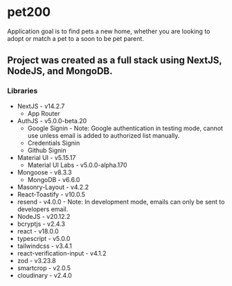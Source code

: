 # pet200

Application goal is to find pets a new home, whether you are looking to adopt or match a pet to a soon to be pet parent.

## Project was created as a full stack using NextJS, NodeJS, and MongoDB.

### Libraries
- NextJS - v14.2.7
    - App Router
- AuthJS - v5.0.0-beta.20
    - Google Signin - Note: Google authentication in testing mode, cannot use unless email is added to authorized list manually.
    - Credentials Signin
    - Github Signin
- Material UI - v5.15.17
    - Material UI Labs - v5.0.0-alpha.170
- Mongoose - v8.3.3
    - MongoDB - v6.6.0
- Masonry-Layout - v4.2.2
- React-Toastify - v10.0.5
- resend - v4.0.0 - Note: In development mode, emails can only be sent to developers email.
- NodeJS - v20.12.2
- bcryptjs - v2.4.3
- react - v18.0.0
- typescript - v5.0.0
- tailwindcss - v3.4.1
- react-verification-input - v4.1.2
- zod - v3.23.8
- smartcrop - v2.0.5
- cloudinary - v2.4.0